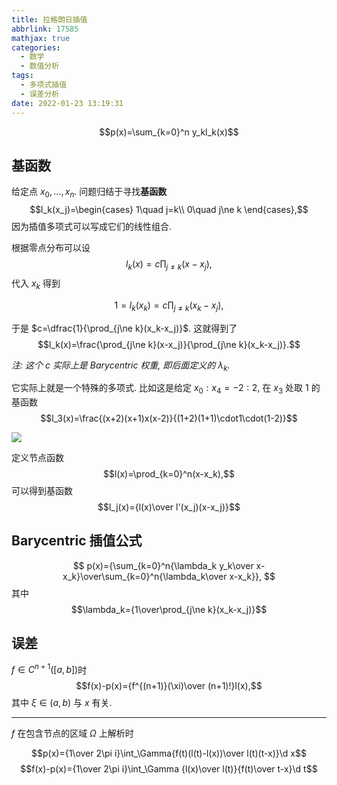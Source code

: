 ```yaml
---
title: 拉格朗日插值
abbrlink: 17585
mathjax: true
categories:
  - 数学
  - 数值分析
tags:
  - 多项式插值
  - 误差分析
date: 2022-01-23 13:19:31
---
```

$$p(x)=\sum_{k=0}^n y_kl_k(x)$$

## 基函数
给定点 $x_0,\ldots,x_n$. 问题归结于寻找**基函数** $$l_k(x_j)=\begin{cases}
    1\quad j=k\\
    0\quad j\ne k
\end{cases},$$
因为插值多项式可以写成它们的线性组合.

<!--more-->

根据零点分布可以设 $$l_k(x)=c\prod_{j\ne k}(x-x_j),$$ 代入 $x_k$ 得到

$$
1=l_k(x_k)=c\prod_{j\ne k}(x_k-x_j),
$$

于是 $c=\dfrac{1}{\prod_{j\ne k}(x_k-x_j)}$. 这就得到了 $$l_k(x)=\frac{\prod_{j\ne k}(x-x_j)}{\prod_{j\ne k}(x_k-x_j)}.$$

*注: 这个 $c$ 实际上是 Barycentric 权重, 即后面定义的 $\lambda_k$.*

它实际上就是一个特殊的多项式. 比如这是给定 $x_{0}:x_4=-2:2$, 在 $x_3$ 处取 $1$ 的基函数 $$l_3(x)=\frac{(x+2)(x+1)x(x-2)}{(1+2)(1+1)\cdot1\cdot(1-2)}$$

![](https://s2.loli.net/2023/04/10/R71SXIkVCmwZPsl.png)

定义节点函数 $$l(x)=\prod_{k=0}^n(x-x_k),$$ 可以得到基函数 $$l_j(x)={l(x)\over l'(x_j)(x-x_j)}$$

## Barycentric 插值公式
$$
p(x)={\sum_{k=0}^n{\lambda_k y_k\over x-x_k}\over\sum_{k=0}^n{\lambda_k\over x-x_k}},
$$
其中 $$\lambda_k={1\over\prod_{j\ne k}(x_k-x_j)}$$

## 误差

$f\in C^{n+1}([a,b])$时
$$f(x)-p(x)={f^{(n+1)}(\xi)\over (n+1)!}l(x),$$
其中 $\xi\in(a,b)$ 与 $x$ 有关.

---

$f$ 在包含节点的区域 $\Omega$ 上解析时

$$p(x)={1\over 2\pi i}\int_\Gamma{f(t)(l(t)-l(x))\over l(t)(t-x)}\d x$$
$$f(x)-p(x)={1\over 2\pi i}\int_\Gamma {l(x)\over l(t)}{f(t)\over t-x}\d t$$